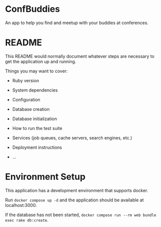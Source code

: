 # ConfBuddies
An app to help you find and meetup with your buddies at conferences.

# README

This README would normally document whatever steps are necessary to get the
application up and running.

Things you may want to cover:

* Ruby version

* System dependencies

* Configuration

* Database creation

* Database initialization

* How to run the test suite

* Services (job queues, cache servers, search engines, etc.)

* Deployment instructions

* ...

# Environment Setup
This application has a development environment that supports docker.

Run `docker compose up -d` and the application should be available at localhost:3000.

If the database has not been started, `docker compose run --rm web bundle exec rake db:create`.
